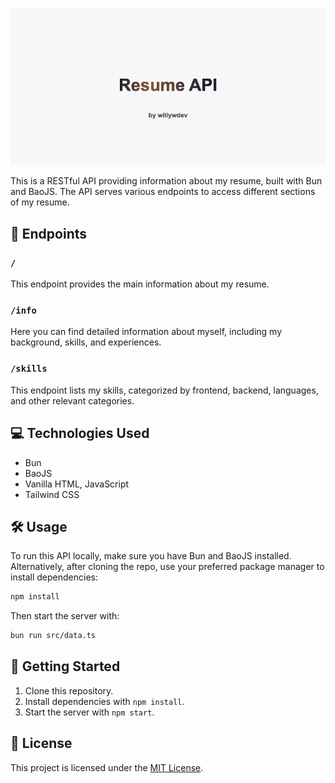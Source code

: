 ![API Logo](/assets/resumeeapibanner.png)

This is a RESTful API providing information about my resume, built with Bun and BaoJS. The API serves various endpoints to access different sections of my resume.

## 🔗 Endpoints

### `/`

This endpoint provides the main information about my resume.

### `/info`

Here you can find detailed information about myself, including my background, skills, and experiences.

### `/skills`

This endpoint lists my skills, categorized by frontend, backend, languages, and other relevant categories.

## 💻 Technologies Used

- Bun
- BaoJS
- Vanilla HTML, JavaScript
- Tailwind CSS

## 🛠️ Usage

To run this API locally, make sure you have Bun and BaoJS installed. Alternatively, after cloning the repo, use your preferred package manager to install dependencies:

```bash
npm install
```

Then start the server with:

```bash
bun run src/data.ts
```

## 🏁 Getting Started

1. Clone this repository.
2. Install dependencies with `npm install`.
3. Start the server with `npm start`.

## 📝 License

This project is licensed under the [MIT License](LICENSE).

